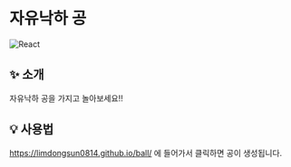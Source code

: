 # 자유낙하 공

<div>
<img alt="React" src ="https://img.shields.io/badge/react-%2320232a.svg?style=for-the-badge&logo=react&logoColor=%2361DAFB"/>
</div>

## ✨ 소개

자유낙하 공을 가지고 놀아보세요!!

## 💡 사용법

https://limdongsun0814.github.io/ball/ 에 들어가서 클릭하면 공이 생성됩니다.
